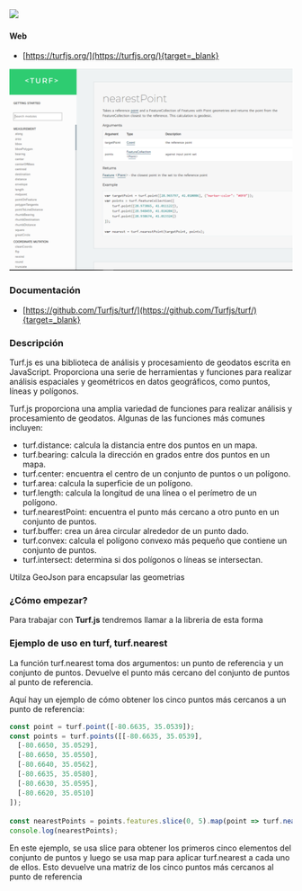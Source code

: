 
<img src="https://avatars.githubusercontent.com/u/7736769?s=200&v=4"> 
       
#### Web
* [https://turfjs.org/](https://turfjs.org/){target=_blank}


![alt text](img/turfjs.png "turf")


### Documentación
* [https://github.com/Turfjs/turf/](https://github.com/Turfjs/turf/){target=_blank} 

### Descripción 

Turf.js es una biblioteca de análisis y procesamiento de geodatos escrita en JavaScript. Proporciona una serie de herramientas y funciones para realizar análisis espaciales y geométricos en datos geográficos, como puntos, líneas y polígonos.

Turf.js proporciona una amplia variedad de funciones para realizar análisis y procesamiento de geodatos. Algunas de las funciones más comunes incluyen:

* turf.distance: calcula la distancia entre dos puntos en un mapa.
* turf.bearing: calcula la dirección en grados entre dos puntos en un mapa.
* turf.center: encuentra el centro de un conjunto de puntos o un polígono.
* turf.area: calcula la superficie de un polígono.
* turf.length: calcula la longitud de una línea o el perímetro de un polígono.
* turf.nearestPoint: encuentra el punto más cercano a otro punto en un conjunto de puntos.
* turf.buffer: crea un área circular alrededor de un punto dado.
* turf.convex: calcula el polígono convexo más pequeño que contiene un conjunto de puntos.
* turf.intersect: determina si dos polígonos o líneas se intersectan.
     

Utilza GeoJson para encapsular las geometrias

###  ¿Cómo empezar?

Para trabajar con **Turf.js** tendremos llamar a la libreria de esta forma

<script src="https://cdn.jsdelivr.net/npm/@turf/turf@6.5.0/turf.min.js"></script>

### Ejemplo de uso en turf, turf.nearest

La función turf.nearest toma dos argumentos: un punto de referencia y un conjunto de puntos. Devuelve el punto más cercano del conjunto de puntos al punto de referencia.

Aquí hay un ejemplo de cómo obtener los cinco puntos más cercanos a un punto de referencia:

```javascript
const point = turf.point([-80.6635, 35.0539]);
const points = turf.points([[-80.6635, 35.0539],
  [-80.6650, 35.0529],
  [-80.6650, 35.0550],
  [-80.6640, 35.0562],
  [-80.6635, 35.0580],
  [-80.6630, 35.0595],
  [-80.6620, 35.0510]
]);

const nearestPoints = points.features.slice(0, 5).map(point => turf.nearest(point, points));
console.log(nearestPoints);

```
En este ejemplo, se usa slice para obtener los primeros cinco elementos del conjunto de puntos y luego se usa map para aplicar turf.nearest a cada uno de ellos. Esto devuelve una matriz de los cinco puntos más cercanos al punto de referencia    


